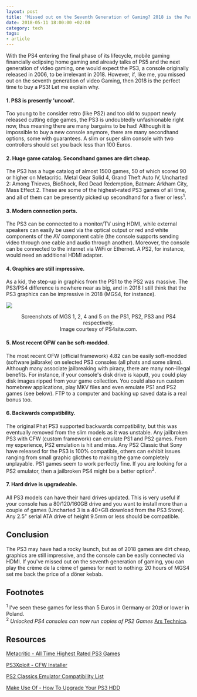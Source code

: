```yaml
---
layout: post
title: 'Missed out on the Seventh Generation of Gaming? 2018 is the Perfect Time to Buy a PS3!'
date: 2018-05-11 18:00:00 +02:00
category: tech
tags:
- article
---
```


With the PS4 entering the final phase of its lifecycle, mobile gaming financially eclipsing home gaming and already talks of PS5 and the next generation of video gaming, one would expect the PS3, a console originally released in 2006, to be irrelevant in 2018. However, if, like me, you missed out on the seventh generation of video Gaming, then 2018 is the perfect time to buy a PS3! Let me explain why.

#### 1. PS3 is presently 'uncool'.

Too young to be consider retro (like PS2) and too old to support newly released cutting edge games, the PS3 is undoubtedly unfashionable right now, thus meaning there are many bargains to be had! Although it is impossible to buy a new console anymore, there are many secondhand options, some with guarantees. A slim or super slim console with two controllers should set you back less than 100 Euros.

#### 2. Huge game catalog. Secondhand games are dirt cheap.

The PS3 has a huge catalog of almost 1500 games, 50 of which scored 90 or higher on Metacritic. Metal Gear Solid 4, Grand Theft Auto IV, Uncharted 2: Among Thieves, BioShock, Red Dead Redemption, Batman: Arkham City, Mass Effect 2. These are some of the highest-rated PS3 games of all time, and all of them can be presently picked up secondhand for a fiver or less<sup>1</sup>.

#### 3. Modern connection ports.

The PS3 can be connected to a monitor/TV using HDMI, while external speakers can easily be used via the optical output or red and white components of the AV component cable (the console supports sending video through one cable and audio through another). Moreover, the console can be connected to the internet via WiFi or Ethernet. A PS2, for instance, would need an additional HDMI adapter.

#### 4. Graphics are still impressive.

As a kid, the step-up in graphics from the PS1 to the PS2 was massive. The PS3/PS4 difference is nowhere near as big, and in 2018 I still think that the PS3 graphics can be impressive in 2018 (MGS4, for instance).

<!-- ![](https://i.ytimg.com/vi/j5y8ToGJVKY/maxresdefault.jpg) -->
![]({{site.baseurl}}/assets/images/posts/2018/18-05-11/01.jpg)
<div align="center">Screenshots of MGS 1, 2, 4 and 5 on the PS1, PS2, PS3 and PS4 respectively.<br/>Image courtesy of PS4site.com.</div>
<p></p>

#### 5. Most recent OFW can be soft-modded.

The most recent OFW (official framework) 4.82 can be easily soft-modded (software jailbrake) on selected PS3 consoles (all phats and some slims). Although many associate jailbreaking with piracy, there are many non-illegal benefits. For instance, if your console's disk drive is kaputt, you could play disk images ripped from your game collection. You could also run custom homebrew applications, play MKV files and even emulate PS1 and PS2 games (see below). FTP to a computer and backing up saved data is a real bonus too.

#### 6. Backwards compatibility.

The original Phat PS3 supported backwards compatibility, but this was eventually removed from the slim models as it was unstable. Any jailbroken PS3 with CFW (custom framework) can emulate PS1 and PS2 games. From my experience, PS2 emulation is hit and miss. Any PS2 Classic that Sony have released for the PS3 is 100% compatible, others can exhibit issues ranging from small graphic glicthes to making the game completely unplayable. PS1 games seem to work perfectly fine. If you are looking for a PS2 emulator, then a jailbroken PS4 might be a better option<sup>2</sup>.

#### 7. Hard drive is upgradeable.

All PS3 models can have their hard drives updated. This is very useful if your console has a 80/120/160GB drive and you want to install more than a couple of games (Uncharted 3 is a 40+GB download from the PS3 Store).
Any 2.5" serial ATA drive of height 9.5mm or less should be compatible.

## Conclusion

The PS3 may have had a rocky launch, but as of 2018 games are dirt cheap, graphics are still impressive, and the console can be easily connected via HDMI. If you've missed out on the seventh generation of gaming, you can play the crème de la crème of games for next to nothing: 20 hours of MGS4 set me back the price of a döner kebab.

## Footnotes

<sup>1</sup> I've seen these games for less than 5 Euros in Germany or 20zł or lower in Poland.<br/>
<sup>2</sup> *Unlocked PS4 consoles can now run copies of PS2 Games* [Ars Technica](https://arstechnica.com/gaming/2018/01/unlocked-ps4-consoles-can-now-run-copies-of-ps2-games/).

## Resources

[Metacritic - All Time Highest Rated PS3 Games](http://www.metacritic.com/browse/games/score/metascore/all/ps3/filtered)

[PS3Xploit - CFW Installer](http://www.psx-place.com/threads/ps3xploit-flash-writer-aka-cfw-installer-supports-all-ps3-fat-models-most-slim-models.16876/)

[PS2 Classics Emulator Compatibility List](http://www.psdevwiki.com/ps3/PS2_Classics_Emulator_Compatibility_List)

[Make Use Of - How To Upgrade Your PS3 HDD](https://www.makeuseof.com/tag/how-to-upgrade-your-ps3-hdd/)
